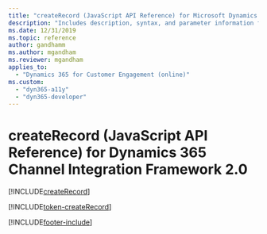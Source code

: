 ```yaml
---
title: "createRecord (JavaScript API Reference) for Microsoft Dynamics 365 Channel Integration Framework 2.0 | MicrosoftDocs"
description: "Includes description, syntax, and parameter information for the createRecord method in JavaScript API Reference for Dynamics 365 Channel Integration Framework 2.0."
ms.date: 12/31/2019
ms.topic: reference
author: gandhamm
ms.author: mgandham
ms.reviewer: mgandham
applies_to: 
  - "Dynamics 365 for Customer Engagement (online)"
ms.custom: 
  - "dyn365-a11y"
  - "dyn365-developer"
---
```


# createRecord (JavaScript API Reference) for Dynamics 365 Channel Integration Framework 2.0

[!INCLUDE[createRecord](../../../../v1/develop/reference/microsoft-ciframework/Includes/createRecord-description.md)] 

[!INCLUDE[token-createRecord](../../../../shared/token-createRecord.md)]


[!INCLUDE[footer-include](../../../../../includes/footer-banner.md)]
